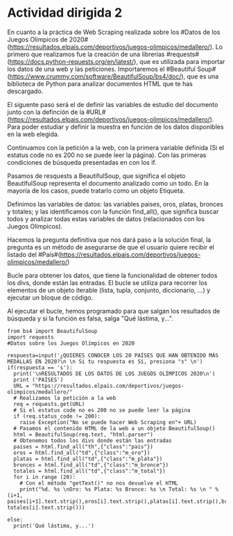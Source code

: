 # Actividad dirigida 2

En cuanto a la práctica de Web Scraping realizada sobre los #Datos de los Juegos Olímpicos de 2020#(https://resultados.elpais.com/deportivos/juegos-olimpicos/medallero/). Lo primero que realizamos fue la creación de una librerías #requests#(https://docs.python-requests.org/en/latest/), que es utilizada para importar los datos de una web y las peticiones. Importaremos el #Beautiful Soup#(https://www.crummy.com/software/BeautifulSoup/bs4/doc/), que es una biblioteca de Python para analizar documentos HTML que te has descargado.

El siguente paso será el de definir las variables de estudio del documento junto con la definción de la #URL#(https://resultados.elpais.com/deportivos/juegos-olimpicos/medallero/). Para poder estudiar y definir la muestra en función de los datos disponibles en la web elegida.

Continuamos con la petición a la web, con la primera variable definida (Si el estatus code no es 200 no se puede leer la página).
Con las primeras condiciones de búsqueda presentadas en con los if.

Pasamos de resquests a BeautifulSoup, que significa el objeto BeautifulSoup representa el documento analizado como un todo. En la mayoría de los casos, puede tratarlo como un objeto Etiqueta.

Definimos las variables de datos: las variables paises, oros, platas, bronces y totales; y las identificamos con la función find_all(), que significa buscar todos y analizar todas estas variables de datos (relacionados con los Juegos Olímpicos).

Hacemos la pregunta definitiva que nos dará paso a la solución final, la pregunta es un método de asegurarse de que el usuario quiere recibir el listado del #País#(https://resultados.elpais.com/deportivos/juegos-olimpicos/medallero/)

Bucle para obtener los datos, que tiene la funcionalidad de obtener todos los divs, donde están las entradas. El bucle se utiliza para recorrer los elementos de un objeto iterable (lista, tupla, conjunto, diccionario, …) y ejecutar un bloque de código.

Al ejecutar el bucle, hemos programado para que salgan los resultados de búsqueda y si la función es falsa, salga "Qué lástima, y...".




```
from bs4 import BeautifulSoup
import requests
#Datos sobre los Juegos Olímpicos en 2020

respuesta=input('¿QUIERES CONOCER LOS 20 PAÍSES QUE HAN OBTENIDO MÁS MEDALLAS EN 2020?\n \n Si tu respuesta es Sí, presiona "s" \n')
if(respuesta == 's'):
  print('\nRESULTADOS DE LOS DATOS DE LOS JUEGOS OLÍMPICOS 2020\n')
  print ('PAÍSES')
  URL = "https://resultados.elpais.com/deportivos/juegos-olimpicos/medallero/"
  # Realizamos la petición a la web
  req = requests.get(URL)
  # Si el estatus code no es 200 no se puede leer la página
  if (req.status_code != 200):
    raise Exception("No se puede hacer Web Scraping en"+ URL)
  # Pasamos el contenido HTML de la web a un objeto BeautifulSoup()
  html = BeautifulSoup(req.text, "html.parser")
  # Obtenemos todos los divs donde están las entradas
  paises = html.find_all("th",{"class":"pais"})
  oros = html.find_all("td",{"class":"m_oro"})
  platas = html.find_all("td",{"class":"m_plata"})
  bronces = html.find_all("td",{"class":"m_bronce"})
  totales = html.find_all("td",{"class":"m_total"})
  for i in range (20):
    # Con el método "getText()" no nos devuelve el HTML
    print("%d. %s \nOro: %s Plata: %s Bronce: %s \n Total: %s \n " % (i+1, paises[i+1].text.strip(),oros[i].text.strip(),platas[i].text.strip(),bronces[i].text.strip(), totales[i].text.strip()))

else:
  print('Qué lástima, y...')




```
